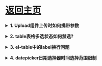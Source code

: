 # [返回主页](https://github.com/Mr-liu888/web-problem-summary/blob/main/README.md)

<b><details><summary>1. Upload组件上传时如何携带参数</summary></b>

今天在写文件上传时,想要在上传的时候携带参数。于是查阅element官网寻找答案，经过一番搜索，终于解决了此问题，现在分享给大家。

**可以直接使用 :data={参数} ,参数为键值对的形式{key1:value1,key2:value2},传递参数,如下**

```javascript
<el-upload
	class="avatar-uploader"
	action="/setmeal/updatePicture.do"
	:data={pictureName:this.imageName}
	:auto-upload="autoUpload"
	name="imgFile"
	:show-file-list="false"
	:on-success="handleAvatarSuccess"
	:before-upload="beforeAvatarUpload">
</el-upload>
```
这样就可以在上传文件,访问后端时携带参数

![在这里插入图片描述](https://img-blog.csdnimg.cn/7d4a0466d56c46adb1364f391546f221.png)

</details>

<b><details><summary>2. table表格多选状态如何禁选?</summary></b>

对elementUI中table表格的多选框进行 可勾选 和 不可勾选 的处理给 type 属性为 selection 的加一个事件:selectable='selected’

```javascript
<el-table-column type="selection" width="55" :selectable="selected"> </el-table-column>

methods中：判断后台给返回的状态码

selected(row, index) {
	if (row.WaitConfirmRecord.is_confirm == 1) {
		return false //不可勾选
	} else {
		return true; //可勾选
	}
},
```

效果：

![在这里插入图片描述](https://img-blog.csdnimg.cn/6834c36daeaf42d6bc955baeb6937fbf.png?x-oss-process=image/watermark,type_d3F5LXplbmhlaQ,shadow_50,text_Q1NETiBA54ix54Sw,size_18,color_FFFFFF,t_70,g_se,x_16)

</details>

<b><details><summary>3. el-table中的label换行问题</summary></b>

想要实现label中换行的问题，我们以下面两种方式进行解决。

**1.依赖CSS的方法**

```javascript
1.label中增加 \n
<el-table-column prop="name" :label="'姓名\nname'" min-width="100"></el-table-column>

2.设置white-space样式
.el-table .cell {
　　white-space: pre-line;
}
如果没有生效，查看一下css的权重问题，粗暴的方法可以使用!important
```
**2.label中增加/，绑定render-header方法**

```javascript
<el-table-column :render-header="renderHeader" prop="capacity" label="姓名/name" min-width="90" align="center" />

renderHeader方法:

renderHeader(h, { column }) {
   return h('span', {}, [
     h('span', {}, column.label.split('/')[0]),
     h('br'),
     h('span', {}, column.label.split('/')[1])
   ])
 }
```
**3.效果**

![在这里插入图片描述](https://img-blog.csdnimg.cn/7aebe82308e84ef9a7ef6b4b66373a09.png)
</details>

<b><details><summary>4. datepicker日期选择器时间选择范围限制</summary></b>

1.单个输入框的情况

```javascript
<el-date-picker
       v-model="value1"
       type="date"
       placeholder="选择日期"
       :picker-options="pickerOptions0">
</el-date-picker>
```
情景1: 设置选择今天以及今天之后的日期

```javascript
data (){
   return {
       pickerOptions0: {
          disabledDate(time) {
            return time.getTime() < Date.now() - 8.64e7;
          }
        }, 
   }    
}
```
情景2: 设置选择今天以及今天以前的日期

```javascript
data (){
   return {
       pickerOptions0: {
          disabledDate(time) {
            return time.getTime() > Date.now() - 8.64e6
          }
        }, 
   }    
}
```
情景3: 设置选择今天之后的日期（不能选择当天时间）

```javascript
data (){
   return {
       pickerOptions0: {
          disabledDate(time) {
            return time.getTime() < Date.now();
          }
        },  
   }     
}
```
情景4: 设置选择今天之前的日期（不能选择当天）

```javascript
data (){
   return {
       pickerOptions0: {
          disabledDate(time) {
            return time.getTime() > Date.now();
          }
        },  
   }     
}
```
情景5: 设置选择三个月之前到今天的日期

```javascript
data (){
   return {
       pickerOptions0: {
          disabledDate(time) {
            let curDate = (new Date()).getTime();
            let three = 90 * 24 * 3600 * 1000;
            let threeMonths = curDate - three;
            return time.getTime() > Date.now() || time.getTime() < threeMonths;;
          }
        }, 
   }    
}
```
2.两个输入框的情况

```javascript
<el-date-picker
       v-model="value1"
       type="date"
       placeholder="开始日期"
       :picker-options="pickerOptions0">
</el-date-picker>
<el-date-picker
       v-model="value2"
       type="date"
       placeholder="结束日期"
       :picker-options="pickerOptions1">
</el-date-picker>
```
情景1: 限制结束日期不能大于开始日期

```javascript
data(){
    return {
         pickerOptions0: {
                disabledDate: (time) => {
                    if (this.value2 != "") {
                        return time.getTime() > Date.now() || time.getTime() > this.value2;
                    } else {
                        return time.getTime() > Date.now();
                    }
 
                }
            },
            pickerOptions1: {
                disabledDate: (time) => {
                    return time.getTime() < this.value1 || time.getTime() > Date.now();
                }
            },
    }     
}
```

</details>

